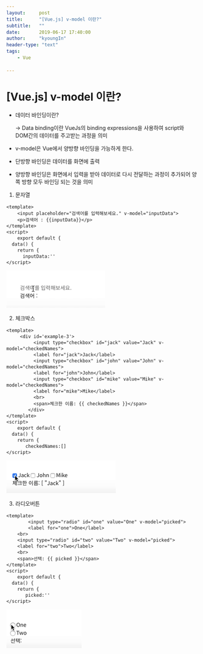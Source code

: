 ```yaml
---
layout:     post
title:      "[Vue.js] v-model 이란?"
subtitle:   ""
date:       2019-06-17 17:40:00
author:     "kyoungIn"
header-type: "text"
tags:
    - Vue

---
```


# [Vue.js] v-model 이란?

- 데이터 바인딩이란?

  -> Data binding이란 VueJs의 binding expressions을 사용하여 script와 DOM간의 데이터를 주고받는 과정을 의미

- v-model은 Vue에서 양방향 바인딩을 가능하게 한다.

- 단방향 바인딩은 데이터를 화면에 출력

-  양방향 바인딩은 화면에서 입력을 받아 데이터로 다시 전달하는 과정이 추가되어 양쪽 방향 모두 바인딩 되는 것을 의미





1. 문자열

```vue
<template>
	<input placeholder="검색어를 입력해보세요." v-model="inputData">
	<p>검색어 : {{inputData}}</p>
</template>
<script>
	export default {
  data() {
    return {
      inputData:''
</script>
```

![](https://github.com/ruddls00114/ruddls00114.github.io/blob/master/img/search_1.gif)

2. 체크박스

```vue
<template>
	 <div id='example-3'>
          <input type="checkbox" id="jack" value="Jack" v-model="checkedNames">
          <label for="jack">Jack</label>
          <input type="checkbox" id="john" value="John" v-model="checkedNames">
          <label for="john">John</label>
          <input type="checkbox" id="mike" value="Mike" v-model="checkedNames">
          <label for="mike">Mike</label>
          <br>
          <span>체크한 이름: {{ checkedNames }}</span>
        </div>
</template>
<script>
	export default {
  data() {
    return {
       checkedNames:[]
</script>
```

![](https://github.com/ruddls00114/ruddls00114.github.io/blob/master/img/search_2.gif)



3. 라디오버튼

```vue
<template>
	 	<input type="radio" id="one" value="One" v-model="picked">
		<label for="one">One</label>
    <br>
    <input type="radio" id="two" value="Two" v-model="picked">
    <label for="two">Two</label>
    <br>
    <span>선택: {{ picked }}</span>
</template>
<script>
	export default {
  data() {
    return {
       picked:''
</script>
```

![](https://github.com/ruddls00114/ruddls00114.github.io/blob/master/img/search_3.gif)



